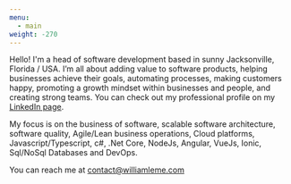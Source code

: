 ```yaml
---
menu:
  - main
weight: -270
---
```

Hello! I'm a head of software development based in sunny Jacksonville, Florida / USA. I’m all about adding value to software products, helping businesses achieve their goals, automating processes, making customers happy, promoting a growth mindset within businesses and people, and creating strong teams.  You can check out my professional profile on my [LinkedIn page](https://linkedin.com/in/williamleme).

My focus is on the business of software, scalable software architecture, software quality, Agile/Lean business operations, Cloud platforms, Javascript/Typescript, c#, .Net Core, NodeJs, Angular, VueJs, Ionic, Sql/NoSql Databases and DevOps.

You can reach me at [contact@williamleme.com](mailto:contact@williamleme.com)